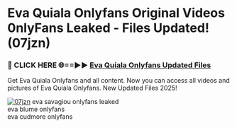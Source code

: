 # Eva Quiala Onlyfans Original Videos 0nlyFans Leaked - Files Updated! (07jzn)

<h3>🔴 CLICK HERE 🌐==►► <a href="https://tinyurl.com/x26r9saj" rel="nofollow">Eva Quiala Onlyfans Updated Files</a></h3>

Get Eva Quiala Onlyfans and all content. Now you can access all videos and pictures of Eva Quiala Onlyfans. New Updated Files 2025!

[![07jzn](https://i.imgur.com/LkgZPqh.gif)](https://tinyurl.com/x26r9saj)
eva savagiou onlyfans leaked<br>
eva blume onlyfans<br>
eva cudmore onlyfans
